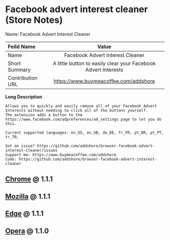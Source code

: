 # Facebook advert interest cleaner (Store Notes)

Name: Facebook Advert Interest Cleaner


| Feild Name     | Value        |
| :------------- | :----------: |
| Name | Facebook Advert Interest Cleaner   |
| Short Summary   | A little button to easily clear your Facebook Advert Interests |
| Contribution URL | https://www.buymeacoffee.com/addshore |

**Long Description**

```
Allows you to quickly and easily remove all of your Facebook Advert Interests without needing to click all of the buttons yourself.
The extension adds a button to the https://www.facebook.com/adpreferences/ad_settings page to let you do this.

Current supported languages: en_US, en_GB, de_DE, fr_FR, pt_BR, pt_PT, tr_TR.

Got an issue? https://github.com/addshore/browser-facebook-advert-interest-cleaner/issues
Support me: https://www.buymeacoffee.com/addshore
Code: https://github.com/addshore/browser-facebook-advert-interest-cleaner
```

## [Chrome](https://chrome.google.com/webstore/devconsole) @ 1.1.1

## [Mozilla](https://addons.mozilla.org/en-US/developers/) @ 1.1.1

## [Edge](https://partner.microsoft.com/en-us/dashboard/microsoftedge/overview) @ 1.1.1

## [Opera](https://addons.opera.com/developer/) @ 1.1.0
